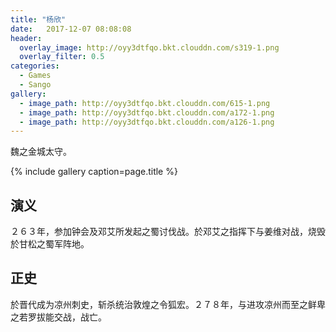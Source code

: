 ```yaml
---
title: "杨欣"
date:   2017-12-07 08:08:08
header:
  overlay_image: http://oyy3dtfqo.bkt.clouddn.com/s319-1.png
  overlay_filter: 0.5
categories:
  - Games
  - Sango
gallery:
  - image_path: http://oyy3dtfqo.bkt.clouddn.com/615-1.png
  - image_path: http://oyy3dtfqo.bkt.clouddn.com/a172-1.png
  - image_path: http://oyy3dtfqo.bkt.clouddn.com/a126-1.png
---
```


魏之金城太守。

{% include gallery caption=page.title %}

## 演义

２６３年，参加钟会及邓艾所发起之蜀讨伐战。於邓艾之指挥下与姜维对战，烧毁於甘松之蜀军阵地。

## 正史

於晋代成为凉州刺史，斩杀统治敦煌之令狐宏。２７８年，与进攻凉州而至之鲜卑之若罗拔能交战，战亡。